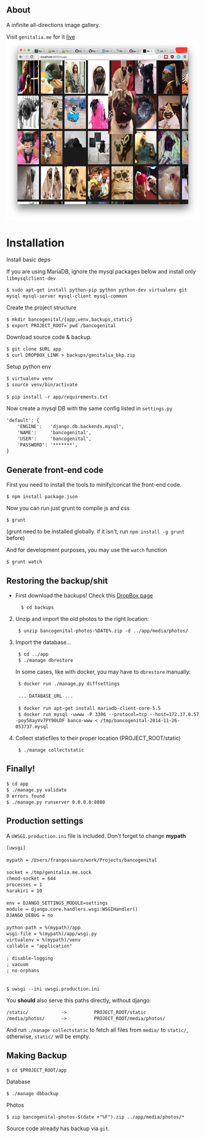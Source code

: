 ## About

A infinite all-directions image gallery.

Visit `genitalia.me` for it [live](www.genitalia.me)
![alt tag](https://raw.githubusercontent.com/barrabinfc/bmg/master/media/assets/img/pugs.jpg)


# Installation

Install basic deps

If you are using MariaDB, ignore the mysql packages below and install only ```libmysqlclient-dev```

    $ sudo apt-get install python-pip python python-dev virtualenv git mysql mysql-server mysql-client mysql-common

Create the project structure

    $ mkdir bancogenital/{app,venv,backups,static}
	$ export PROJECT_ROOT=`pwd`/bancogenital

Download source code & backup.

	$ git clone $URL app
	$ curl DROPBOX_LINK > backups/genitalia_bkp.zip

Setup python env

    $ virtualenv venv
    $ source venv/bin/activate

    $ pip install -r app/requirements.txt

Now create a mysql DB with the same config listed in `settings.py`

	'default': {
	    'ENGINE': 	'django.db.backends.mysql',
	    'NAME':  	'bancogenital',             
	    'USER':     'bancogenital',             
	    'PASSWORD': '*******',                  
	}

## Generate front-end code

First you need to install the tools to minify/concat the front-end code.

    $ npm install package.json

Now you can run just grunt to compile js and css

    $ grunt

(grunt need to be installed globally. if it isn't, run ```npm install -g grunt``` before)

And for development purposes, you may use the `watch` function

    $ grunt watch


## Restoring the backup/shit

* First download the backups! Check this [DropBox page](https://www.dropbox.com/sh/oec6m0xu5c4lbbw/XEQ_Ujdcx7?m)

		$ cd backups

2. Unzip and import the old photos to the right location:

		$ unzip bancogenital-photos-%DATE%.zip -d ../app/media/photos/

3. Import the database...

		$ cd ../app
		$ ./manage dbrestore

    In some cases, like with docker, you may have to `dbrestore`
    manually:

        $ docker run ./manage.py diffsettings

        ... DATABASE_URL ...

        $ docker run apt-get install mariadb-client-core-5.5
        $ docker run mysql -uwww -P 3306 --protocol=tcp --host=172.17.0.57 -poy58ayVv7PY90LDF banco-www < /tmp/bancogenital-2014-11-26-053737.mysql

4. Collect staticfiles to their proper location (PROJECT_ROOT/static)

		$ ./manage collectstatic

## Finally!

    $ cd app
    $ ./manage.py validate
	0 errors found
	$ ./manage.py runserver 0.0.0.0:8080

## Production settings

A `UWSGI.production.ini` file is included. Don't forget to change **mypath**

	[uwsgi]

	mypath = /Users/frangossauro/work/Projects/bancogenital

	socket = /tmp/genitalia.me.sock
	chmod-socket = 644
	processes = 1
	harakiri = 10

	env = DJANGO_SETTINGS_MODULE=settings
	module = django.core.handlers.wsgi:WSGIHandler()
	DJANGO_DEBUG = no

	python-path = %(mypath)/app
	wsgi-file = %(mypath)/app/wsgi.py
	virtualenv = %(mypath)/venv
	callable = "application"

	; disable-logging
	; vacuum
	; no-orphans


    $ uwsgi --ini uwsgi.production.ini


You **should** also serve this paths directly, without django:

	/static/  			->  		PROJECT_ROOT/static
	/media/photos/  	-> 			PROJECT_ROOT/media/photos/

And run `./manage collectstatic` to fetch all files from `media/` to `static/`, otherwise,
`static/` will be empty.

## Making Backup

	$ cd $PROJECT_ROOT/app

Database

	$ ./manage dbbackup		

Photos

	$ zip bancogenital-photos-$(date +"%F").zip ../app/media/photos/*


Source code already has backup via ```git```.

